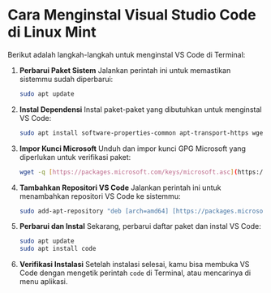 # Cara Menginstal Visual Studio Code di Linux Mint

Berikut adalah langkah-langkah untuk menginstal VS Code di Terminal:

1.  **Perbarui Paket Sistem**
    Jalankan perintah ini untuk memastikan sistemmu sudah diperbarui:
    
    ```bash
    sudo apt update
    ```
    
2.  **Instal Dependensi**
    Instal paket-paket yang dibutuhkan untuk menginstal VS Code:
    
    ```bash
    sudo apt install software-properties-common apt-transport-https wget
    ```
    
3.  **Impor Kunci Microsoft**
    Unduh dan impor kunci GPG Microsoft yang diperlukan untuk verifikasi paket:
    
    ```bash
    wget -q [https://packages.microsoft.com/keys/microsoft.asc](https://packages.microsoft.com/keys/microsoft.asc) -O- | sudo apt-key add -
    ```
    
4.  **Tambahkan Repositori VS Code**
    Jalankan perintah ini untuk menambahkan repositori VS Code ke sistemmu:
    
    ```bash
    sudo add-apt-repository "deb [arch=amd64] [https://packages.microsoft.com/repos/vscode](https://packages.microsoft.com/repos/vscode) stable main"
    ```
    
5.  **Perbarui dan Instal**
    Sekarang, perbarui daftar paket dan instal VS Code:
    
    ```bash
    sudo apt update
    sudo apt install code
    ```
    
6.  **Verifikasi Instalasi**
    Setelah instalasi selesai, kamu bisa membuka VS Code dengan mengetik perintah `code` di Terminal, atau mencarinya di menu aplikasi.
